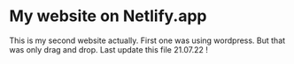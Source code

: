 # My website on Netlify.app
This is my second website actually. First one was using wordpress.
But that was only drag and drop.
Last update this file 21.07.22 !
